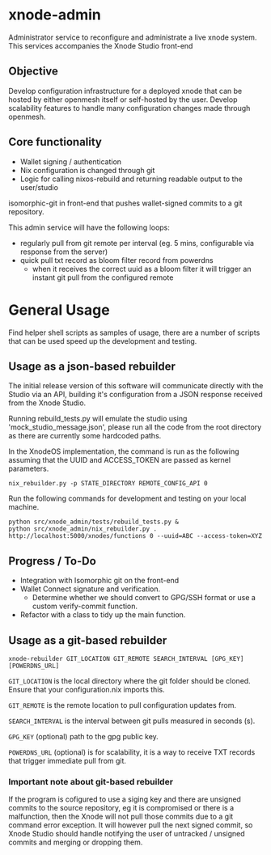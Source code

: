 # xnode-admin
Administrator service to reconfigure and administrate a live xnode system. This services accompanies the Xnode Studio front-end 

## Objective
Develop configuration infrastructure for a deployed xnode that can be hosted by either openmesh itself or self-hosted by the user.
Develop scalability features to handle many configuration changes made through openmesh.

## Core functionality
* Wallet signing / authentication
* Nix configuration is changed through git 
* Logic for calling nixos-rebuild and returning readable output to the user/studio

isomorphic-git in front-end that pushes wallet-signed commits to a git repository.

This admin service will have the following loops:
* regularly pull from git remote per interval (eg. 5 mins, configurable via response from the server)
* quick pull txt record as bloom filter record from powerdns 
    * when it receives the correct uuid as a bloom filter it will trigger an instant git pull from the configured remote

# General Usage
Find helper shell scripts as samples of usage, there are a number of scripts that can be used speed up the development and testing.

## Usage as a json-based rebuilder
The initial release version of this software will communicate directly with the Studio via an API, building it's configuration from a JSON response received from the Xnode Studio.

Running rebuild_tests.py will emulate the studio using 'mock_studio_message.json', please run all the code from the root directory as there are currently some hardcoded paths.

In the XnodeOS implementation, the command is run as the following assuming that the UUID and ACCESS_TOKEN are passed as kernel parameters.

`nix_rebuilder.py -p STATE_DIRECTORY REMOTE_CONFIG_API 0`

Run the following commands for development and testing on your local machine.

```
python src/xnode_admin/tests/rebuild_tests.py &
python src/xnode_admin/nix_rebuilder.py . http://localhost:5000/xnodes/functions 0 --uuid=ABC --access-token=XYZ
```


## Progress / To-Do
* Integration with Isomorphic git on the front-end
* Wallet Connect signature and verification.
    * Determine whether we should convert to GPG/SSH format or use a custom verify-commit function.
* Refactor with a class to tidy up the main function.

## Usage as a git-based rebuilder
` xnode-rebuilder GIT_LOCATION GIT_REMOTE SEARCH_INTERVAL [GPG_KEY] [POWERDNS_URL] `

`GIT_LOCATION` is the local directory where the git folder should be cloned. Ensure that your configuration.nix imports this.

`GIT_REMOTE` is the remote location to pull configuration updates from.

`SEARCH_INTERVAL` is the interval between git pulls measured in seconds (s).

`GPG_KEY` (optional) path to the gpg public key.

`POWERDNS_URL` (optional) is for scalability, it is a way to receive TXT records that trigger immediate pull from git.

### Important note about git-based rebuilder
If the program is cofigured to use a siging key and there are unsigned commits to the source repository, eg it is compromised or there is a malfunction, then the Xnode will not pull those commits due to a git command error exception. It will however pull the next signed commit, so Xnode Studio should handle notifying the user of untracked / unsigned commits and merging or dropping them.